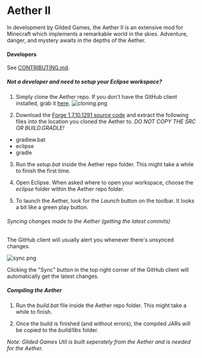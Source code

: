 Aether II
======

In development by Gilded Games, the Aether II is an extensive mod for Minecraft which implements
a remarkable world in the skies. Adventure, danger, and mystery awaits in the depths of the Aether.

#### Developers
See [CONTRIBUTING.md](https://github.com/gildedgames/aether/blob/master/CONTRIBUTING.md).


##### Not a developer and need to setup your Eclipse workspace?

1. Simply clone the Aether repo. If you don't have the GitHub client installed, grab it [here](https://windows.github.com/).
![cloning.png](http://i.imgur.com/72jYiaS.png)

2. Download the [Forge 1.7.10.1291 source code](http://files.minecraftforge.net/maven/net/minecraftforge/forge/1.7.10-10.13.2.1291/forge-1.7.10-10.13.2.1291-src.zip)  and extract the following files into the location you cloned the Aether to. *DO NOT COPY THE SRC OR BUILD.GRADLE!*
  - gradlew.bat
  - eclipse
  - gradle

3. Run the _setup.bat_ inside the Aether repo folder. This might take a while to finish the first time.

4. Open Eclipse. When asked where to open your workspace, choose the _eclipse_ folder within the Aether repo folder.

5. To launch the Aether, look for the _Launch_ button on the toolbar. It looks a bit like a green play button.

###### Syncing changes made to the Aether (getting the latest commits)

The GitHub client will usually alert you whenever there's unsynced changes.

![sync.png](http://i.imgur.com/H9lZ0HP.png)

Clicking the "Sync" button in the top right corner of the GitHub client will automatically get the latest changes.

##### Compiling the Aether

1. Run the _build.bat_ file inside the Aether repo folder. This might take a while to finish.

2. Once the build is finished (and without errors), the compiled JARs will be copied to the _build/libs_ folder. 

_Note: Gilded Games Util is built seperately from the Aether and is needed for the Aether._

